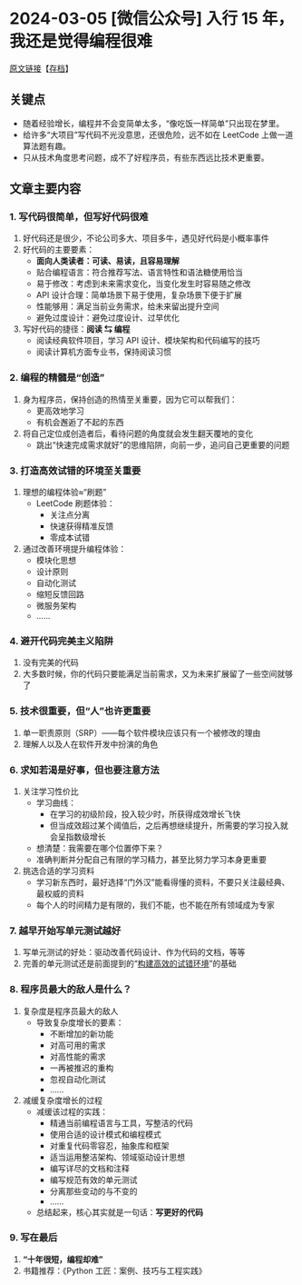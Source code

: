 # 2024-03-05 \[微信公众号\] 入行 15 年，我还是觉得编程很难

[原文链接](https://mp.weixin.qq.com/s/B7Z0ROkiBqqxVKkLNR9BxQ)【[存档](http://web.archive.org/web/20240306105739/https://mp.weixin.qq.com/s/B7Z0ROkiBqqxVKkLNR9BxQ)】

## 关键点

* 随着经验增长，编程并不会变简单太多，“像吃饭一样简单”只出现在梦里。
* 给许多“大项目”写代码不光没意思，还很危险，远不如在 LeetCode 上做一道算法题有趣。
* 只从技术角度思考问题，成不了好程序员，有些东西远比技术更重要。

## 文章主要内容

### 1. 写代码很简单，但写好代码很难

1. 好代码还是很少，不论公司多大、项目多牛，遇见好代码是小概率事件
2. 好代码的主要要素：
    * **面向人类读者：可读、易读，且容易理解**
    * 贴合编程语言：符合推荐写法、语言特性和语法糖使用恰当
    * 易于修改：考虑到未来需求变化，当变化发生时容易随之修改
    * API 设计合理：简单场景下易于使用，复杂场景下便于扩展
    * 性能够用：满足当前业务需求，给未来留出提升空间
    * 避免过度设计：避免过度设计、过早优化
3. 写好代码的捷径：**阅读 ⇆ 编程**
    * 阅读经典软件项目，学习 API 设计、模块架构和代码编写的技巧
    * 阅读计算机方面专业书，保持阅读习惯

### 2. 编程的精髓是“创造”

1. 身为程序员，保持创造的热情至关重要，因为它可以帮我们：
    * 更高效地学习
    * 有机会邂逅了不起的东西
2. 将自己定位成创造者后，看待问题的角度就会发生翻天覆地的变化
    * 跳出“快速完成需求就好”的思维陷阱，向前一步，追问自己更重要的问题

### 3. 打造高效试错的环境至关重要

1. 理想的编程体验≈“刷题”
    * LeetCode 刷题体验：
        * 关注点分离
        * 快速获得精准反馈
        * 零成本试错
2. 通过改善环境提升编程体验：
    * 模块化思想
    * 设计原则
    * 自动化测试
    * 缩短反馈回路
    * 微服务架构
    * ……

### 4. 避开代码完美主义陷阱

1. 没有完美的代码
2. 大多数时候，你的代码只要能满足当前需求，又为未来扩展留了一些空间就够了

### 5. 技术很重要，但“人”也许更重要

1. 单一职责原则（SRP）——每个软件模块应该只有一个被修改的理由
2. 理解人以及人在软件开发中扮演的角色

### 6. 求知若渴是好事，但也要注意方法

1. 关注学习性价比
    * 学习曲线：
        * 在学习的初级阶段，投入较少时，所获得成效增长飞快
        * 但当成效超过某个阈值后，之后再想继续提升，所需要的学习投入就会呈指数级增长
    * 想清楚：我需要在哪个位置停下来？
    * 准确判断并分配自己有限的学习精力，甚至比努力学习本身更重要
2. 挑选合适的学习资料
    * 学习新东西时，最好选择“门外汉”能看得懂的资料，不要只关注最经典、最权威的资料
    * 每个人的时间精力是有限的，我们不能，也不能在所有领域成为专家

### 7. 越早开始写单元测试越好

1. 写单元测试的好处：驱动改善代码设计、作为代码的文档，等等
2. 完善的单元测试还是前面提到的“[构建高效的试错环境](#3-打造高效试错的环境至关重要)”的基础

### 8. 程序员最大的敌人是什么？

1. 复杂度是程序员最大的敌人
    * 导致复杂度增长的要素：
        * 不断增加的新功能
        * 对高可用的需求
        * 对高性能的需求
        * 一再被推迟的重构
        * 忽视自动化测试
        * ……
2. 减缓复杂度增长的过程
    * 减缓该过程的实践：
        * 精通当前编程语言与工具，写整洁的代码
        * 使用合适的设计模式和编程模式
        * 对重复代码零容忍，抽象库和框架
        * 适当运用整洁架构、领域驱动设计思想
        * 编写详尽的文档和注释
        * 编写规范有效的单元测试
        * 分离那些变动的与不变的
        * ……
    * 总结起来，核心其实就是一句话：**写更好的代码**

### 9. 写在最后

1. **“十年很短，编程却难”**
2. 书籍推荐：《Python 工匠：案例、技巧与工程实践》